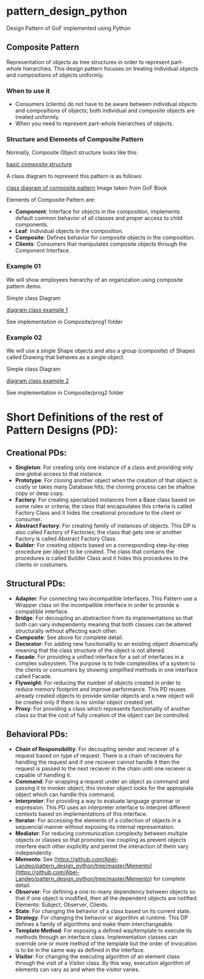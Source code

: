 # pattern_design_python
Design Pattern of GoF implemented using Python

## Composite Pattern
Representation of objects as tree structures in order to represent part-whole hierarchies. This design pattern focuses on treating individual objects and compositions of objects uniformly.

### When to use it
* Consumers (clients) do not have to be aware between individual objects and compositions of objects; both individual and composite objects are treated uniformly.
* When you need to represent part-whole hierarchies of objects.

### Structure and Elements of Composite Pattern
Normally, Composite Object structure looks like this:

[basic composite structure](https://drive.google.com/open?id=0B1I420fBHITvTzFpcHZkV25Mc1E)

A class diagram to represent this pattern is as follows:

[class diagram of composite pattern](https://drive.google.com/open?id=0B1I420fBHITvc1p5X0F1WmNuWTQ)
Image taken from GoF Book

Elements of Composite Pattern are:

* __Component__: Interface for objects in the composition, implements default common behavior of all classes and proper access to child components.
* __Leaf__: Individual objects in the composition.
* __Composite__: Defines behavior for composite objects in the composition.
* __Clients__: Consumers that manipulates composite objects through the Component Interface.

### Example 01
We will show employees hierarchy of an organization using composite pattern demo.

Simple class Diagram

[diagram class example 1](https://drive.google.com/open?id=0B1I420fBHITvZ2pIVWNITUdBOG8)

See implementation in Composite/prog1 folder

### Example 02
We will use a single Shape objects and also a group (composite) of Shapes called Drawing that behaves as a single object.

Simple class Diagram

[diagram class example 2](https://drive.google.com/open?id=0B1I420fBHITvTnJfM2pDTE5na2M)

See implementation in Composite/prog2 folder

# Short Definitions of the rest of Pattern Designs (PD):
## Creational PDs:
* __Singleton__: For creating only one instance of a class and providing only one global access to that instance.
* __Prototype__: For cloning another object when the creation of that object is costly or takes many Database hits; the cloning process can be shallow copy or deep copy.
* __Factory__: For creating specialized instances from a Base class based on some rules or criteria; the class that encapsulates this criteria is called Factory Class and it hides the creational procedure to the client or consumer.
* __Abstract Factory__: For creating family of instances of objects. This DP is also called Factory of Factories; the class that gets one or another Factory is called Abstract Factory Class.
* __Builder__: For creating objects based on a corresponding step-by-step procedure per object to be created. The class that contains the procedures is called Builder Class and it hides this procedures to the clients or costumers.

## Structural PDs:
* __Adapter__: For connecting two incompatible interfaces. This Pattern use a Wrapper class on the incompatible interface in order to provide a compatible interface.
* __Bridge__: For decoupling an abstraction from its implementations so that both can vary independenty meaning that both classes can be altered structurally without affecting each other.
* __Composite__: See above for complete detail.
* __Decorator__: For adding new functionality to an existing object dinamically meaning that the class structure of the object is not altered.
* __Facade__: For providing a unified interface for a set of interfaces in a complex subsystem. The purpose is to hide complexities of a system to the clients or consumers by showing simplified methods in one interface called Facade.
* __Flyweight__: For reducing the number of objects created in order to reduce memory footprint and improve performance. This PD reuses already created objects to provide similar objects and a new object will be created only if there is no similar object created yet.
* __Proxy__: For providing a class which represents functionalily of another class so that the cost of fully creation of the object can be controlled.

## Behavioral PDs:
* __Chain of Responsibility__: For decoupling sender and reciever of a request based on type of request. There is a chain of recievers for handling the request and if one reciever cannot handle it then the request is passed to the next reciever in the chain until one reciever is capable of handling it.
* __Command__: For wrapping a request under an object as command and passing it to invoker object; this invoker object looks for the appropiate object which can handle this command.
* __Interpreter__: For providing a way to evaluate language grammar or expression. This PD uses an interpreter interface to interpret different contexts based on implementations of this interface.
* __Iterator__: For accessing the elements of a collection of objects in a sequencial manner without exposing its internal representation.
* __Mediator__: For reducing communication complexity between multiple objects or classes so that promotes low coupling as prevent objects interfere each other explicitly and permit the interaction of them vary independently.
* __Memento__: See [https://github.com/Abel-Landeo/pattern_design_python/tree/master/Memento](https://github.com/Abel-Landeo/pattern_design_python/tree/master/Memento) for complete detail.
* __Observer__: For defining a one-to-many dependency between objects so that if one object is modified, then all the dependent objects are notified. Elements: Subject, Observer, Clients.
* __State__: For changing the behavior of a class based on its current state.
* __Strategy__: For changing the behavior or algorithm at runtime. This DP defines a family of algorithms and make them interchangeable.
* __Template Method__: For exposing a defined way/template to execute its methods through an interface class. Implementation classes can override one or more method of the template but the order of invocation is to be in the same way as defined in the interface.
* __Visitor__: For changing the executing algorithm of an element class through the visit of a Visitor class. By this way, execution algorithm of elements can vary as and when the visitor varies.
